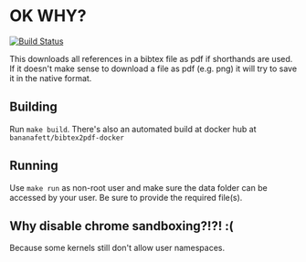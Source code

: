 # OK WHY?

[![Build Status](https://travis-ci.org/ps1337/bibtex2pdf-docker.png?branch=master)](https://travis-ci.org/ps1337/bibtex2pdf-docker)

This downloads all references in a bibtex file as pdf if shorthands are used. If it doesn't make sense to download a file as pdf (e.g. png) it will try to save it in the native format.

## Building
Run `make build`. There's also an automated build at docker hub at `bananafett/bibtex2pdf-docker`

## Running
Use `make run` as non-root user and make sure the data folder can be accessed by your user. Be sure to provide the required file(s).

## Why disable chrome sandboxing?!?! :(
Because some kernels still don't allow user namespaces.
